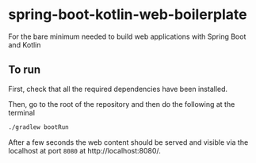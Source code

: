 # spring-boot-kotlin-web-boilerplate
For the bare minimum needed to build web applications with Spring Boot and Kotlin

## To run
First, check that all the required dependencies have been installed.

Then, go to the root of the repository and then do the following at the terminal

```bash
./gradlew bootRun
```

After a few seconds the web content should be served and visible via the localhost at port `8080` at http://localhost:8080/.
